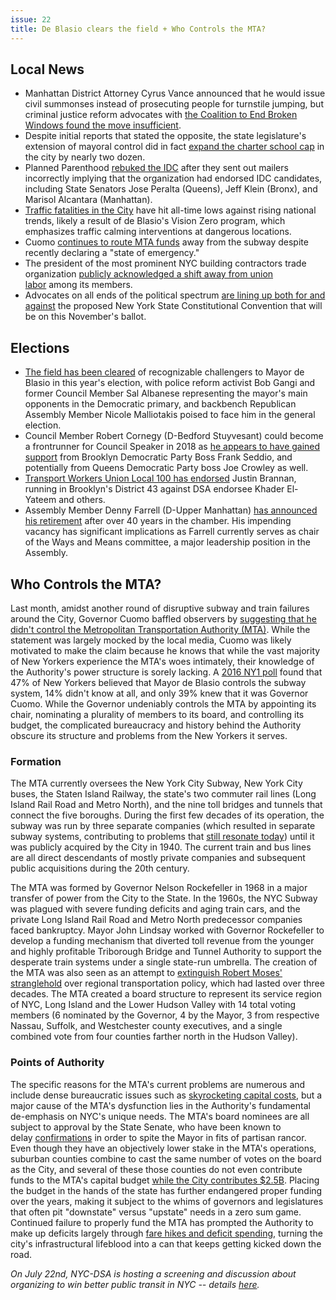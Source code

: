 ```yaml
---
issue: 22
title: De Blasio clears the field + Who Controls the MTA?
---
```


## Local News
* Manhattan District Attorney Cyrus Vance announced that he would issue civil summonses instead of prosecuting people for turnstile jumping, but criminal justice reform advocates with [the Coalition to End Broken Windows found the move insufficient](http://observer.com/2017/07/broken-windows-manhattan-district-attorney-turnstile-jumping/).
* Despite initial reports that stated the opposite, the state legislature's extension of mayoral control did in fact [expand the charter school cap](http://gothamist.com/2017/07/07/charter_school_secret_deal.php) in the city by nearly two dozen.
* Planned Parenthood [rebuked the IDC](http://www.politico.com/states/new-york/albany/story/2017/06/29/planned-parenthood-ups-response-to-idc-mailers-113141) after they sent out mailers incorrectly implying that the organization had endorsed IDC candidates, including State Senators Jose Peralta (Queens), Jeff Klein (Bronx), and Marisol Alcantara (Manhattan).
* [Traffic fatalities in the City](http://www.ny1.com/nyc/all-boroughs/news/2017/07/7/less-than-100-traffic-fatalies-in-2017--the-fewest-of-any-six-month-window.html) have hit all-time lows against rising national trends, likely a result of de Blasio's Vision Zero program, which emphasizes traffic calming interventions at dangerous locations.
* Cuomo [continues to route MTA funds](http://www.nydailynews.com/new-york/cuomo-mta-funds-subway-cars-redirected-projects-article-1.3306998) away from the subway despite recently declaring a "state of emergency."
* The president of the most prominent NYC building contractors trade organization [publicly acknowledged a shift away from union labor](http://www.politico.com/states/new-york/city-hall/story/2017/07/05/as-construction-safety-debate-heats-up-contracting-group-acknowledges-shift-away-from-unions-113210) among its members.
* Advocates on all ends of the political spectrum [are lining up both for and against](https://www.nytimes.com/2017/07/05/nyregion/constitutional-convention-voting-new-york.html) the proposed New York State Constitutional Convention that will be on this November's ballot.

## Elections
* [The field has been cleared](https://www.villagevoice.com/2017/07/07/whos-afraid-of-bill-de-blasio/) of recognizable challengers to Mayor de Blasio in this year's election, with police reform activist Bob Gangi and former Council Member Sal Albanese representing the mayor's main opponents in the Democratic primary, and backbench Republican Assembly Member Nicole Malliotakis poised to face him in the general election.
* Council Member Robert Cornegy (D-Bedford Stuyvesant) could become a frontrunner for Council Speaker in 2018 as [he appears to have gained support](http://www.kingscountypolitics.com/cornegy-straddles-queensbrooklyn-line-speaker-race/) from Brooklyn Democratic Party Boss Frank Seddio, and potentially from Queens Democratic Party boss Joe Crowley as well.
* [Transport Workers Union Local 100 has endorsed](http://www.brooklyneagle.com/articles/2017/7/6/transport-workers-union-backs-brannan-city-council-candidate-announces) Justin Brannan, running in Brooklyn's District 43 against DSA endorsee Khader El-Yateem and others.
* Assembly Member Denny Farrell (D-Upper Manhattan) [has announced his retirement](http://www.gothamgazette.com/state/7046-powerful-assembly-chair-position-may-be-vacant-sooner-than-expected) after over 40 years in the chamber. His impending vacancy has significant implications as Farrell currently serves as chair of the Ways and Means committee, a major leadership position in the Assembly.

## Who Controls the MTA?
Last month, amidst another round of disruptive subway and train failures around the City, Governor Cuomo baffled observers by [suggesting that he didn't control the Metropolitan Transportation Authority (MTA)](http://gothamist.com/2017/06/23/cuomo_mta_kabuki_showtime.php). While the statement was largely mocked by the local media, Cuomo was likely motivated to make the claim because he knows that while the vast majority of New Yorkers experience the MTA's woes intimately, their knowledge of the Authority's power structure is sorely lacking. A [2016 NY1 poll](http://www.ny1.com/nyc/all-boroughs/news/2016/02/26/city-poll--nearly-half-of-new-yorkers-don-t-know-who-s-in-charge-of-mta.html) found that 47% of New Yorkers believed that Mayor de Blasio controls the subway system, 14% didn't know at all, and only 39% knew that it was Governor Cuomo. While the Governor undeniably controls the MTA by appointing its chair, nominating a plurality of members to its board, and controlling its budget, the complicated bureaucracy and history behind the Authority obscure its structure and problems from the New Yorkers it serves.

### Formation
The MTA currently oversees the New York City Subway, New York City buses, the Staten Island Railway, the state's two commuter rail lines (Long Island Rail Road and Metro North), and the nine toll bridges and tunnels that connect the five boroughs. During the first few decades of its operation, the subway was run by three separate companies (which resulted in separate subway systems, contributing to problems that [still resonate today](https://www.theatlantic.com/technology/archive/2015/11/why-dont-we-know-where-all-the-trains-are/415152/)) until it was publicly acquired by the City in 1940. The current train and bus lines are all direct descendants of mostly private companies and subsequent public acquisitions during the 20th century. 

The MTA was formed by Governor Nelson Rockefeller in 1968 in a major transfer of power from the City to the State. In the 1960s, the NYC Subway was plagued with severe funding deficits and aging train cars, and the private Long Island Rail Road and Metro North predecessor companies faced bankruptcy. Mayor John Lindsay worked with Governor Rockefeller to develop a funding mechanism that diverted toll revenue from the younger and highly profitable Triborough Bridge and Tunnel Authority to support the desperate train systems under a single state-run umbrella. The creation of the MTA was also seen as an attempt to [extinguish Robert Moses' stranglehold](https://www.nytimes.com/2017/05/18/nyregion/mta-subway-cuomo.html) over regional transportation policy, which had lasted over three decades. The MTA created a board structure to represent its service region of NYC, Long Island and the Lower Hudson Valley with 14 total voting members (6 nominated by the Governor, 4 by the Mayor, 3 from respective Nassau, Suffolk, and Westchester county executives, and a single combined vote from four counties farther north in the Hudson Valley).

### Points of Authority
The specific reasons for the MTA's current problems are numerous and include dense bureaucratic issues such as [skyrocketing capital costs](http://secondavenuesagas.com/2012/08/28/the-steep-costs-of-capital-construction/), but a major cause of the MTA's dysfunction lies in the Authority's fundamental de-emphasis on NYC's unique needs. The MTA's board nominees are all subject to approval by the State Senate, who have been known to delay [confirmations](http://www.nystateofpolitics.com/2015/06/senate-holds-up-de-blasio-mta-appointees/) in order to spite the Mayor in fits of partisan rancor. Even though they have an objectively lower stake in the MTA's operations, suburban counties combine to cast the same number of votes on the board as the City, and several of these those counties do not even contribute funds to the MTA's capital budget [while the City contributes $2.5B](http://www.crainsnewyork.com/article/20160427/OPINION/160429938/new-yorkers-need-better-transit-heres-the-way-to-get-there). Placing the budget in the hands of the state has further endangered proper funding over the years, making it subject to the whims of governors and legislatures that often pit "downstate" versus "upstate" needs in a zero sum game. Continued failure to properly fund the MTA has prompted the Authority to make up deficits largely through [fare hikes and deficit spending](https://www.jacobinmag.com/2017/06/nyc-subways-mta-cuomo-de-blasio-debt), turning the city's infrastructural lifeblood into a can that keeps getting kicked down the road.

*On July 22nd, NYC-DSA is hosting a screening and discussion about organizing to win better public transit in NYC -- details [here](https://www.facebook.com/events/1924501007798211/).*
